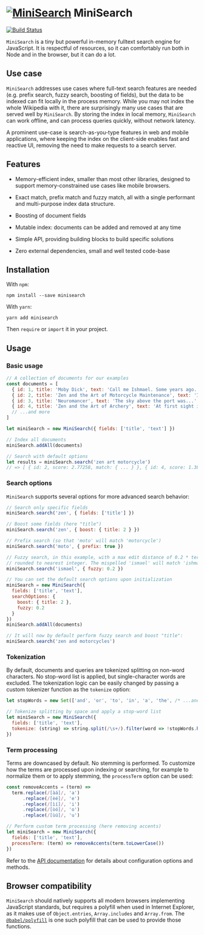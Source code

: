 # [![MiniSearch](https://lucaong.github.io/minisearch/MiniSearch.svg)](https://lucaong.github.io/minisearch/) MiniSearch

[![Build Status](https://travis-ci.org/lucaong/minisearch.svg?branch=master)](https://travis-ci.org/lucaong/minisearch)

`MiniSearch` is a tiny but powerful in-memory fulltext search engine for
JavaScript. It is respectful of resources, so it can comfortably run both in
Node and in the browser, but it can do a lot.

## Use case

`MiniSearch` addresses use cases where full-text search features are needed
(e.g. prefix search, fuzzy search, boosting of fields), but the data to be
indexed can fit locally in the process memory. While you may not index the whole
Wikipedia with it, there are surprisingly many use cases that are served well by
`MiniSearch`. By storing the index in local memory, `MiniSearch` can work
offline, and can process queries quickly, without network latency.

A prominent use-case is search-as-you-type features in web and mobile
applications, where keeping the index on the client-side enables fast and
reactive UI, removing the need to make requests to a search server.


## Features

  * Memory-efficient index, smaller than most other libraries, designed to
    support memory-constrained use cases like mobile browsers.

  * Exact match, prefix match and fuzzy match, all with a single performant and
    multi-purpose index data structure.

  * Boosting of document fields

  * Mutable index: documents can be added and removed at any time

  * Simple API, providing building blocks to build specific solutions

  * Zero external dependencies, small and well tested code-base


## Installation

With `npm`:

```
npm install --save minisearch
```

With `yarn`:

```
yarn add minisearch
```

Then `require` or `import` it in your project.


## Usage

### Basic usage

```javascript
// A collection of documents for our examples
const documents = [
  { id: 1, title: 'Moby Dick', text: 'Call me Ishmael. Some years ago...' },
  { id: 2, title: 'Zen and the Art of Motorcycle Maintenance', text: 'I can see by my watch...' },
  { id: 3, title: 'Neuromancer', text: 'The sky above the port was...' },
  { id: 4, title: 'Zen and the Art of Archery', text: 'At first sight it must seem...' },
  // ...and more
]

let miniSearch = new MiniSearch({ fields: ['title', 'text'] })

// Index all documents
miniSearch.addAll(documents)

// Search with default options
let results = miniSearch.search('zen art motorcycle')
// => [ { id: 2, score: 2.77258, match: { ... } }, { id: 4, score: 1.38629, match: { ... } } ]
```

### Search options

`MiniSearch` supports several options for more advanced search behavior:

```javascript
// Search only specific fields
miniSearch.search('zen', { fields: ['title'] })

// Boost some fields (here "title")
miniSearch.search('zen', { boost: { title: 2 } })

// Prefix search (so that 'moto' will match 'motorcycle')
miniSearch.search('moto', { prefix: true })

// Fuzzy search, in this example, with a max edit distance of 0.2 * term length,
// rounded to nearest integer. The mispelled 'ismael' will match 'ishmael'.
miniSearch.search('ismael', { fuzzy: 0.2 })

// You can set the default search options upon initialization
miniSearch = new MiniSearch({
  fields: ['title', 'text'],
  searchOptions: {
    boost: { title: 2 },
    fuzzy: 0.2
  }
})
miniSearch.addAll(documents)

// It will now by default perform fuzzy search and boost "title":
miniSearch.search('zen and motorcycles')
```

### Tokenization

By default, documents and queries are tokenized splitting on non-word
characters. No stop-word list is applied, but single-character words are
excluded. The tokenization logic can be easily changed by passing a custom
tokenizer function as the `tokenize` option:

```javascript
let stopWords = new Set(['and', 'or', 'to', 'in', 'a', 'the', /* ...and more */ ])

// Tokenize splitting by space and apply a stop-word list
let miniSearch = new MiniSearch({
  fields: ['title', 'text'],
  tokenize: (string) => string.split(/\s+/).filter(word => !stopWords.has(word))
})
```

### Term processing

Terms are downcased by default. No stemming is performed. To customize how the
terms are processed upon indexing or searching, for example to normalize them or
to apply stemming, the `processTerm` option can be used:

```javascript
const removeAccents = (term) =>
  term.replace(/[àá]/, 'a')
      .replace(/[èé]/, 'e')
      .replace(/[ìí]/, 'i')
      .replace(/[òó]/, 'o')
      .replace(/[ùú]/, 'u')

// Perform custom term processing (here removing accents)
let miniSearch = new MiniSearch({
  fields: ['title', 'text'],
  processTerm: (term) => removeAccents(term.toLowerCase())
})
```

Refer to the [API documentation](https://lucaong.github.io/minisearch/identifiers.html)
for details about configuration options and methods.


## Browser compatibility

`MiniSearch` should natively supports all modern browsers implementing
JavaScript standards, but requires a polyfill when used in Internet Explorer, as
it makes use of `Object.entries`, `Array.includes` and `Array.from`. The
[`@babel/polyfill`](https://babeljs.io/docs/en/babel-polyfill) is one such
polyfill that can be used to provide those functions.
